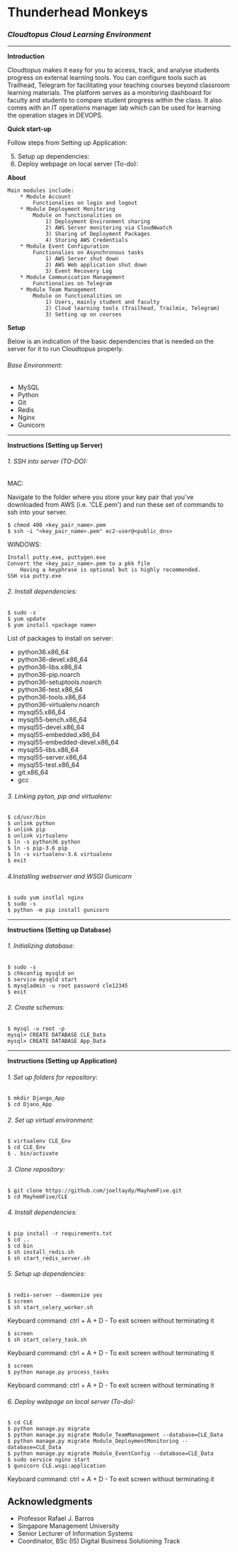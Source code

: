 # Thunderhead Monkeys
### _**Cloudtopus Cloud Learning Environment**_

--------------------------------------------------------------------------------

**Introduction**

Cloudtopus makes it easy for you to access, track, and analyse students progress on external learning tools. You can configure tools such as Trailhead, Telegram for facilitating your teaching courses beyond classroom learning materials. The platform serves as a monitoring dashboard for faculty and students to compare student progress within the class. It also comes with an IT operations manager lab which can be used for learning the operation stages in DEVOPS.

**Quick start-up**

Follow steps from Setting up Application:

 5. Setup up dependencies: 
 6. Deploy webpage on local server (To-do):
 
**About**

    Main modules include:
        * Module Account
            Functionalies on login and logout 
        * Module Deployment Monitoring
            Module on functionalities on 
                1) Deployment Environment sharing
                2) AWS Server monitoring via CloudWwatch
                3) Sharing of Deployment Packages
                4) Storing AWS Credentials
        * Module Event Configuration
            Functionalies on Asynchronous tasks 
                1) AWS Server shut down
                2) AWS Web application shut down
                3) Event Recovery Log
        * Module Communication Management
            Functionalies on Telegram 
        * Module Team Management 
            Module on functionalities on 
                1) Users, mainly student and faculty
                2) Cloud learning tools (Trailhead, Trailmix, Telegram)
                3) Setting up on courses
 
**Setup**

Below is an indication of the basic dependencies that is needed on the server for it to run Cloudtopus properly.

###### Base Environment:
* MySQL
* Python
* Git
* Redis
* Nginx 
* Gunicorn

--------------------------------------------------------------------------------

**Instructions (Setting up Server)**
###### 1. SSH into server (TO-DO):

MAC:

Navigate to the folder where you store your key pair that you've downloaded from AWS (i.e. 'CLE.pem') and run these set of commands to ssh into your server.

    $ chmod 400 <key_pair_name>.pem
    $ ssh -i "<key_pair_name>.pem" ec2-user@<public_dns>

WINDOWS:

    Install putty.exe, puttygen.exe
    Convert the <key_pair_name>.pem to a pkk file
        Having a keyphrase is optional but is highly recommended.
    SSH via putty.exe

###### 2. Install dependencies:

    $ sudo -s
    $ yum update
    $ yum install <package name>

List of packages to install on server:

 - python36.x86_64
 - python36-devel.x86_64
 - python36-libs.x86_64
 - python36-pip.noarch
 - python36-setuptools.noarch
 - python36-test.x86_64
 - python36-tools.x86_64
 - python36-virtualenv.noarch
 - mysql55.x86_64
 - mysql55-bench.x86_64
 - mysql55-devel.x86_64
 - mysql55-embedded.x86_64
 - mysql55-embedded-devel.x86_64
 - mysql55-libs.x86_64
 - mysql55-server.x86_64
 - mysql55-test.x86_64
 - git.x86_64
 - gcc

###### 3. Linking pyton, pip and virtualenv:

    $ cd/usr/bin
    $ unlink python
    $ unlink pip
    $ unlink virtualenv
    $ ln -s python36 python
    $ ln -s pip-3.6 pip
    $ ln -s virtualenv-3.6 virtualenv
    $ exit

###### 4.Installing webserver and WSGI Gunicorn
    $ sudo yum instlal nginx
    $ sudo -s
    $ python -m pip install gunicorn

--------------------------------------------------------------------------------

**Instructions (Setting up Database)**
###### 1. Initializing database:

    $ sudo -s
    $ chkconfig mysqld on
    $ service mysqld start
    $ mysqladmin -u root password cle12345
    $ exit

###### 2. Create schemas:

    $ mysql -u root -p
    mysql> CREATE DATABASE CLE_Data
    mysql> CREATE DATABASE App_Data

--------------------------------------------------------------------------------

**Instructions (Setting up Application)**
###### 1. Set up folders for repository:

    $ mkdir Django_App
    $ cd Djano_App

###### 2. Set up virtual environment:

    $ virtualenv CLE_Env
    $ cd CLE_Env
    $ . bin/activate

###### 3. Clone repository:

    $ git clone https://github.com/joeltaydy/MayhemFive.git
    $ cd MayhemFive/CLE

###### 4. Install dependencies:

    $ pip install -r requirements.txt
    $ cd ..
    $ cd bin
    $ sh install_redis.sh
    $ sh start_redis_server.sh

###### 5. Setup up dependencies: 

    $ redis-server --daemonize yes
    $ screen
    $ sh start_celery_worker.sh

Keyboard command: ctrl + A + D - To exit screen without terminating it

    $ screen
    $ sh start_celery_task.sh

Keyboard command: ctrl + A + D - To exit screen without terminating it

    $ screen
    $ python manage.py process_tasks
    
Keyboard command: ctrl + A + D - To exit screen without terminating it

###### 6. Deploy webpage on local server (To-do):

    $ cd CLE
    $ python manage.py migrate
    $ python manage.py migrate Module_TeamManagement --database=CLE_Data
    $ python manage.py migrate Module_DeploymentMonitoring --database=CLE_Data
    $ python manage.py migrate Module_EventConfig --database=CLE_Data
    $ sudo service nginx start
    $ gunicorn CLE.wsgi:application
    
Keyboard command: ctrl + A + D - To exit screen without terminating it


## Acknowledgments

* Professor Rafael J. Barros
* Singapore Management University
* Senior Lecturer of Information Systems
* Coordinator, BSc (IS) Digital Business Solutioning Track
